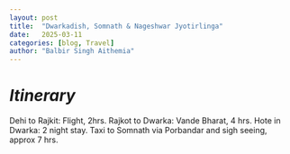 ```yaml
---
layout: post
title:  "Dwarkadish, Somnath & Nageshwar Jyotirlinga"
date:   2025-03-11
categories: [blog, Travel]
author: "Balbir Singh Aithemia"
---
```

# *Itinerary*
Dehi to Rajkit:     Flight, 2hrs.
Rajkot to Dwarka:   Vande Bharat, 4 hrs.
Hote in Dwarka:     2 night stay.
Taxi to Somnath via Porbandar and sigh seeing, approx 7 hrs.





[jekyll-docs]: https://jekyllrb.com/docs/home
[jekyll-gh]:   https://github.com/jekyll/jekyll
[jekyll-talk]: https://talk.jekyllrb.com/
